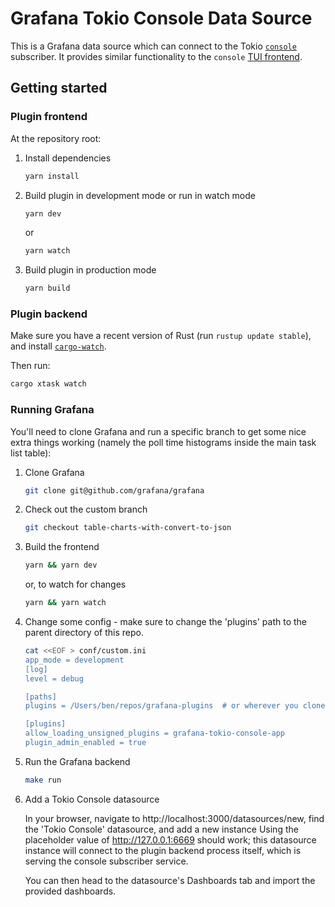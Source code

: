 # Grafana Tokio Console Data Source

This is a Grafana data source which can connect to the Tokio [`console`] subscriber. It provides similar functionality to the `console` [TUI frontend][console-frontend].

## Getting started

### Plugin frontend

At the repository root:

1. Install dependencies

   ```bash
   yarn install
   ```

2. Build plugin in development mode or run in watch mode

   ```bash
   yarn dev
   ```

   or

   ```bash
   yarn watch
   ```

3. Build plugin in production mode

   ```bash
   yarn build
   ```

### Plugin backend

Make sure you have a recent version of Rust (run `rustup update stable`), and install [`cargo-watch`].

Then run:

```bash
cargo xtask watch
```

### Running Grafana

You'll need to clone Grafana and run a specific branch to get some nice extra things working (namely the poll time histograms inside the main task list table):

1. Clone Grafana

   ```bash
   git clone git@github.com/grafana/grafana
   ```

2. Check out the custom branch

   ```bash
   git checkout table-charts-with-convert-to-json
   ```

3. Build the frontend

   ```bash
   yarn && yarn dev
   ```

   or, to watch for changes

   ```bash
   yarn && yarn watch
   ```

4. Change some config - make sure to change the 'plugins' path to the parent directory of this
   repo.

   ```bash
   cat <<EOF > conf/custom.ini
   app_mode = development
   [log]
   level = debug

   [paths]
   plugins = /Users/ben/repos/grafana-plugins  # or wherever you cloned this repo
   
   [plugins]
   allow_loading_unsigned_plugins = grafana-tokio-console-app
   plugin_admin_enabled = true
   ```

5. Run the Grafana backend

   ```bash
   make run
   ```

6. Add a Tokio Console datasource

   In your browser, navigate to http://localhost:3000/datasources/new, find the 'Tokio Console' datasource, and add a new instance Using the placeholder value of http://127.0.0.1:6669 should work; this datasource instance will connect to the plugin backend process itself, which is serving the console subscriber service.

   You can then head to the datasource's Dashboards tab and import the provided dashboards.

[`console`]: https://github.com/tokio-rs/console
[console-frontend]: https://github.com/tokio-rs/console#extremely-cool-and-amazing-screenshots
[`cargo-watch`]: https://github.com/watchexec/cargo-watch/

